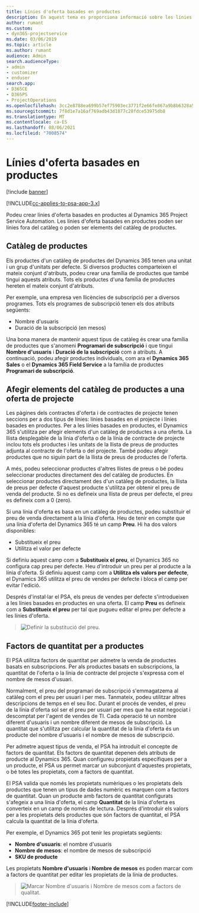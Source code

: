 ```yaml
---
title: Línies d'oferta basades en productes
description: En aquest tema es proporciona informació sobre les línies d'oferta basades en productes.
author: rumant
ms.custom:
- dyn365-projectservice
ms.date: 03/06/2019
ms.topic: article
ms.author: rumant
audience: Admin
search.audienceType:
- admin
- customizer
- enduser
search.app:
- D365CE
- D365PS
- ProjectOperations
ms.openlocfilehash: 3cc2e8788ea699b57ef75903ec3771f2e66fe867a9b8b6328a55b484eb13ede4
ms.sourcegitcommit: 7f8d1e7a16af769adb43d1877c28fdce53975db8
ms.translationtype: MT
ms.contentlocale: ca-ES
ms.lasthandoff: 08/06/2021
ms.locfileid: "7008574"
---
```

# <a name="product-based-quote-lines"></a>Línies d'oferta basades en productes

[!include [banner](../includes/psa-now-project-operations.md)]

[!INCLUDE[cc-applies-to-psa-app-3.x](../includes/cc-applies-to-psa-app-3x.md)]


Podeu crear línies d'oferta basades en productes al Dynamics 365 Project Service Automation. Les línies d'oferta basades en productes poden ser línies fora del catàleg o poden ser elements del catàleg de productes.

## <a name="product-catalog"></a>Catàleg de productes

Els productes d'un catàleg de productes del Dynamics 365 tenen una unitat i un grup d'unitats per defecte. Si diversos productes comparteixen el mateix conjunt d'atributs, podeu crear una família de productes que també tingui aquests atributs. Tots els productes d'una família de productes hereten el mateix conjunt d'atributs.

Per exemple, una empresa ven llicències de subscripció per a diversos programes. Tots els programes de subscripció tenen els dos atributs següents:

- Nombre d'usuaris 
- Duració de la subscripció (en mesos)

Una bona manera de mantenir aquest tipus de catàleg és crear una família de productes que s'anomeni **Programari de subscripció** i que tingui **Nombre d'usuaris** i **Duració de la subscripció** com a atributs. A continuació, podeu afegir productes individuals, com ara el **Dynamics 365 Sales** o el **Dynamics 365 Field Service** a la família de productes **Programari de subscripció**.

## <a name="adding-product-catalog-items-to-a-project-quote"></a>Afegir elements del catàleg de productes a una oferta de projecte

Les pàgines dels contractes d'oferta i de contractes de projecte tenen seccions per a dos tipus de línies: línies basades en el projecte i línies basades en productes. Per a les línies basades en productes, el Dynamics 365 s'utilitza per afegir elements d'un catàleg de productes a una oferta. La llista desplegable de la línia d'oferta o de la línia de contracte de projecte inclou tots els productes i les unitats de la llista de preus de productes adjunta al contracte de l'oferta o del projecte. També podeu afegir productes que no siguin part de la llista de preus de productes de l'oferta.

A més, podeu seleccionar productes d'altres llistes de preus o bé podeu seleccionar productes directament des del catàleg de productes. En seleccionar productes directament des d'un catàleg de productes, la llista de preus per defecte d'aquest producte s'utilitza per obtenir el preu de venda del producte. Si no es defineix una llista de preus per defecte, el preu es defineix com a 0 (zero).

Si una línia d'oferta es basa en un catàleg de productes, podeu substituir el preu de venda directament a la línia d'oferta. Heu de tenir en compte que una línia d'oferta del Dynamics 365 té un camp **Preu**. Hi ha dos valors disponibles:

- Substitueix el preu  
- Utilitza el valor per defecte

Si definiu aquest camp com a **Substitueix el preu**, el Dynamics 365 no configura cap preu per defecte. Heu d'introduir un preu per al producte a la línia d'oferta. Si definiu aquest camp com a **Utilitza els valors per defecte**, el Dynamics 365 utilitza el preu de vendes per defecte i bloca el camp per evitar l'edició.

Després d'instal·lar el PSA, els preus de vendes per defecte s'introdueixen a les línies basades en productes en una oferta. El camp **Preu** es defineix com a **Substitueix el preu** per tal que pugueu editar el preu per defecte a les línies d'oferta.

> ![Definir la substitució del preu.](media/basic-guide-10.png)
 
## <a name="quantity-factors-for-products"></a>Factors de quantitat per a productes

El PSA utilitza factors de quantitat per admetre la venda de productes basats en subscripcions. Per als productes basats en subscripcions, la quantitat de l'oferta o la línia de contracte del projecte s'expressa com el nombre de mesos d'usuari.

Normalment, el preu del programari de subscripció s'emmagatzema al catàleg com el preu per usuari i per mes. Tanmateix, podeu utilitzar altres descripcions de temps en el seu lloc. Durant el procés de vendes, el preu de la línia d'oferta sol ser el preu per usuari per mes que ha estat negociat i descomptat per l'agent de vendes de TI. Cada operació té un nombre diferent d'usuaris i un nombre diferent de mesos de subscripció. La quantitat que s'utilitza per calcular la quantitat de la línia d'oferta és un producte del nombre d'usuaris i el nombre de mesos de subscripció.

Per admetre aquest tipus de venda, el PSA ha introduït el concepte de factors de quantitat. Els factors de quantitat depenen dels atributs de producte al Dynamics 365. Quan configureu propietats específiques per a un producte, el PSA us permet marcar un subconjunt d'aquestes propietats, o bé totes les propietats, com a factors de quantitat.

El PSA valida que només les propietats numèriques o les propietats dels productes que tenen un tipus de dades numèric es marquen com a factors de quantitat. Quan un producte amb factors de quantitat configurats s'afegeix a una línia d'oferta, el camp **Quantitat** de la línia d'oferta es converteix en un camp de només de lectura. Després d'introduir els valors per a les propietats dels productes que són factors de quantitat, el PSA calcula la quantitat de la línia d'oferta.

Per exemple, el Dynamics 365 pot tenir les propietats següents: 

- **Nombre d'usuaris**: el nombre d'usuaris 
- **Nombre de mesos**: el nombre de mesos de subscripció
- **SKU de producte** 

Les propietats **Nombre d'usuaris** i **Nombre de mesos** es poden marcar com a factors de quantitat per editar les propietats de la línia de productes. 

> ![Marcar Nombre d'usuaris i Nombre de mesos com a factors de qualitat.](media/basic-guide-11.png)
 


[!INCLUDE[footer-include](../includes/footer-banner.md)]
